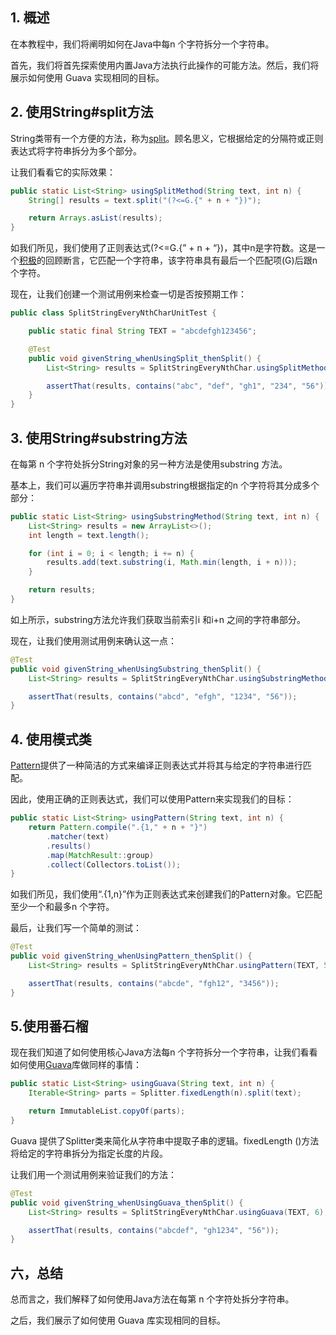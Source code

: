 ## 1. 概述

在本教程中，我们将阐明如何在Java中每n 个字符拆分一个字符串。

首先，我们将首先探索使用内置Java方法执行此操作的可能方法。然后，我们将展示如何使用 Guava 实现相同的目标。

## 2. 使用String#split方法

String类带有一个方便的方法，称为[split](https://www.baeldung.com/string/split)。顾名思义，它根据给定的分隔符或正则表达式将字符串拆分为多个部分。

让我们看看它的实际效果：

```java
public static List<String> usingSplitMethod(String text, int n) {
    String[] results = text.split("(?<=G.{" + n + "})");

    return Arrays.asList(results);
}
```

如我们所见，我们使用了正则表达式(?<=G.{” + n + “})，其中n是字符数。这是一个[积极](https://www.baeldung.com/java-regex-lookahead-lookbehind#positive-lookbehind)的回顾断言，它匹配一个字符串，该字符串具有最后一个匹配项(G)后跟n 个字符。

现在，让我们创建一个测试用例来检查一切是否按预期工作：

```java
public class SplitStringEveryNthCharUnitTest {

    public static final String TEXT = "abcdefgh123456";

    @Test
    public void givenString_whenUsingSplit_thenSplit() {
        List<String> results = SplitStringEveryNthChar.usingSplitMethod(TEXT, 3);

        assertThat(results, contains("abc", "def", "gh1", "234", "56"));
    }
}
```

## 3. 使用String#substring方法

在每第 n 个字符处拆分String对象的另一种方法是使用substring 方法。

基本上，我们可以遍历字符串并调用substring根据指定的n 个字符将其分成多个部分：

```java
public static List<String> usingSubstringMethod(String text, int n) {
    List<String> results = new ArrayList<>();
    int length = text.length();

    for (int i = 0; i < length; i += n) {
        results.add(text.substring(i, Math.min(length, i + n)));
    }

    return results;
}
```

如上所示，substring方法允许我们获取当前索引i 和i+n 之间的字符串部分。

现在，让我们使用测试用例来确认这一点：

```java
@Test
public void givenString_whenUsingSubstring_thenSplit() {
    List<String> results = SplitStringEveryNthChar.usingSubstringMethod(TEXT, 4);

    assertThat(results, contains("abcd", "efgh", "1234", "56"));
}
```

## 4. 使用模式类

[Pattern](https://www.baeldung.com/regular-expressions-java#Package)提供了一种简洁的方式来编译正则表达式并将其与给定的字符串进行匹配。

因此，使用正确的正则表达式，我们可以使用Pattern来实现我们的目标：

```java
public static List<String> usingPattern(String text, int n) {
    return Pattern.compile(".{1," + n + "}")
        .matcher(text)
        .results()
        .map(MatchResult::group)
        .collect(Collectors.toList());
}
```

如我们所见，我们使用“.{1,n}”作为正则表达式来创建我们的Pattern对象。它匹配至少一个和最多n 个字符。

最后，让我们写一个简单的测试：

```java
@Test
public void givenString_whenUsingPattern_thenSplit() {
    List<String> results = SplitStringEveryNthChar.usingPattern(TEXT, 5);

    assertThat(results, contains("abcde", "fgh12", "3456"));
}
```

## 5.使用番石榴

现在我们知道了如何使用核心Java方法每n 个字符拆分一个字符串，让我们看看如何使用[Guava](https://www.baeldung.com/guava-guide)库做同样的事情：

```java
public static List<String> usingGuava(String text, int n) {
    Iterable<String> parts = Splitter.fixedLength(n).split(text);

    return ImmutableList.copyOf(parts);
}
```

Guava 提供了Splitter类来简化从字符串中提取子串的逻辑。fixedLength ()方法将给定的字符串拆分为指定长度的片段。

让我们用一个测试用例来验证我们的方法：

```java
@Test
public void givenString_whenUsingGuava_thenSplit() {
    List<String> results = SplitStringEveryNthChar.usingGuava(TEXT, 6);

    assertThat(results, contains("abcdef", "gh1234", "56"));
}
```

## 六，总结

总而言之，我们解释了如何使用Java方法在每第 n 个字符处拆分字符串。

之后，我们展示了如何使用 Guava 库实现相同的目标。